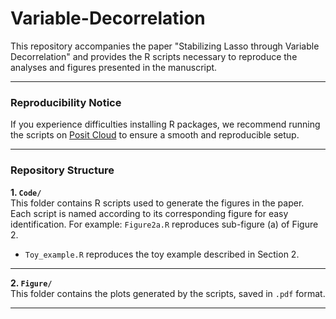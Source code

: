 # Variable-Decorrelation

This repository accompanies the paper "Stabilizing Lasso through Variable Decorrelation" and provides the R scripts necessary to reproduce the analyses and figures presented in the manuscript.

---

### Reproducibility Notice  

If you experience difficulties installing R packages, we recommend running the scripts on [Posit Cloud](https://posit.co/cloud/) to ensure a smooth and reproducible setup.

---

### Repository Structure  

**1. `Code/`**  
This folder contains R scripts used to generate the figures in the paper.  
Each script is named according to its corresponding figure for easy identification. For example: `Figure2a.R` reproduces sub-figure (a) of Figure 2.

- `Toy_example.R` reproduces the toy example described in Section 2.

---

**2. `Figure/`**  
This folder contains the plots generated by the scripts, saved in `.pdf` format. 

---




